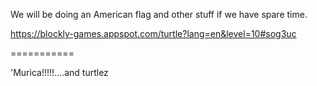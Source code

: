 We will be doing an American flag and other stuff if we have spare time.

https://blockly-games.appspot.com/turtle?lang=en&level=10#sog3uc

===========

'Murica!!!!!....and turtlez 
